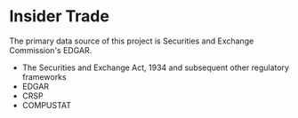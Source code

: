 # Insider Trade 

The primary data source of this project is Securities and Exchange Commission's EDGAR. 

- The Securities and Exchange Act, 1934 and subsequent other regulatory frameworks
- EDGAR
- CRSP
- COMPUSTAT
